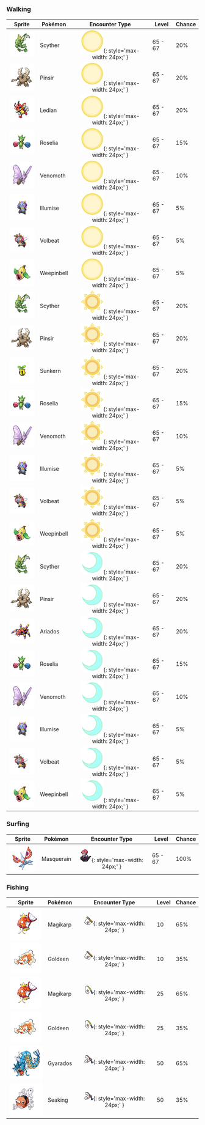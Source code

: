 ### Walking

| Sprite | Pokémon | Encounter Type | Level | Chance |
|:------:|---------|:--------------:|-------|--------|
| ![Scyther](../../assets/sprites/scyther/front.gif "Scyther") | Scyther | ![Morning](../../assets/encounter_types/morning.png "Morning"){: style='max-width: 24px;' } | 65 - 67 | 20% |
| ![Pinsir](../../assets/sprites/pinsir/front.gif "Pinsir") | Pinsir | ![Morning](../../assets/encounter_types/morning.png "Morning"){: style='max-width: 24px;' } | 65 - 67 | 20% |
| ![Ledian](../../assets/sprites/ledian/front.gif "Ledian") | Ledian | ![Morning](../../assets/encounter_types/morning.png "Morning"){: style='max-width: 24px;' } | 65 - 67 | 20% |
| ![Roselia](../../assets/sprites/roselia/front.gif "Roselia") | Roselia | ![Morning](../../assets/encounter_types/morning.png "Morning"){: style='max-width: 24px;' } | 65 - 67 | 15% |
| ![Venomoth](../../assets/sprites/venomoth/front.gif "Venomoth") | Venomoth | ![Morning](../../assets/encounter_types/morning.png "Morning"){: style='max-width: 24px;' } | 65 - 67 | 10% |
| ![Illumise](../../assets/sprites/illumise/front.gif "Illumise") | Illumise | ![Morning](../../assets/encounter_types/morning.png "Morning"){: style='max-width: 24px;' } | 65 - 67 | 5% |
| ![Volbeat](../../assets/sprites/volbeat/front.gif "Volbeat") | Volbeat | ![Morning](../../assets/encounter_types/morning.png "Morning"){: style='max-width: 24px;' } | 65 - 67 | 5% |
| ![Weepinbell](../../assets/sprites/weepinbell/front.gif "Weepinbell") | Weepinbell | ![Morning](../../assets/encounter_types/morning.png "Morning"){: style='max-width: 24px;' } | 65 - 67 | 5% |
| ![Scyther](../../assets/sprites/scyther/front.gif "Scyther") | Scyther | ![Day](../../assets/encounter_types/day.png "Day"){: style='max-width: 24px;' } | 65 - 67 | 20% |
| ![Pinsir](../../assets/sprites/pinsir/front.gif "Pinsir") | Pinsir | ![Day](../../assets/encounter_types/day.png "Day"){: style='max-width: 24px;' } | 65 - 67 | 20% |
| ![Sunkern](../../assets/sprites/sunkern/front.gif "Sunkern") | Sunkern | ![Day](../../assets/encounter_types/day.png "Day"){: style='max-width: 24px;' } | 65 - 67 | 20% |
| ![Roselia](../../assets/sprites/roselia/front.gif "Roselia") | Roselia | ![Day](../../assets/encounter_types/day.png "Day"){: style='max-width: 24px;' } | 65 - 67 | 15% |
| ![Venomoth](../../assets/sprites/venomoth/front.gif "Venomoth") | Venomoth | ![Day](../../assets/encounter_types/day.png "Day"){: style='max-width: 24px;' } | 65 - 67 | 10% |
| ![Illumise](../../assets/sprites/illumise/front.gif "Illumise") | Illumise | ![Day](../../assets/encounter_types/day.png "Day"){: style='max-width: 24px;' } | 65 - 67 | 5% |
| ![Volbeat](../../assets/sprites/volbeat/front.gif "Volbeat") | Volbeat | ![Day](../../assets/encounter_types/day.png "Day"){: style='max-width: 24px;' } | 65 - 67 | 5% |
| ![Weepinbell](../../assets/sprites/weepinbell/front.gif "Weepinbell") | Weepinbell | ![Day](../../assets/encounter_types/day.png "Day"){: style='max-width: 24px;' } | 65 - 67 | 5% |
| ![Scyther](../../assets/sprites/scyther/front.gif "Scyther") | Scyther | ![Night](../../assets/encounter_types/night.png "Night"){: style='max-width: 24px;' } | 65 - 67 | 20% |
| ![Pinsir](../../assets/sprites/pinsir/front.gif "Pinsir") | Pinsir | ![Night](../../assets/encounter_types/night.png "Night"){: style='max-width: 24px;' } | 65 - 67 | 20% |
| ![Ariados](../../assets/sprites/ariados/front.gif "Ariados") | Ariados | ![Night](../../assets/encounter_types/night.png "Night"){: style='max-width: 24px;' } | 65 - 67 | 20% |
| ![Roselia](../../assets/sprites/roselia/front.gif "Roselia") | Roselia | ![Night](../../assets/encounter_types/night.png "Night"){: style='max-width: 24px;' } | 65 - 67 | 15% |
| ![Venomoth](../../assets/sprites/venomoth/front.gif "Venomoth") | Venomoth | ![Night](../../assets/encounter_types/night.png "Night"){: style='max-width: 24px;' } | 65 - 67 | 10% |
| ![Illumise](../../assets/sprites/illumise/front.gif "Illumise") | Illumise | ![Night](../../assets/encounter_types/night.png "Night"){: style='max-width: 24px;' } | 65 - 67 | 5% |
| ![Volbeat](../../assets/sprites/volbeat/front.gif "Volbeat") | Volbeat | ![Night](../../assets/encounter_types/night.png "Night"){: style='max-width: 24px;' } | 65 - 67 | 5% |
| ![Weepinbell](../../assets/sprites/weepinbell/front.gif "Weepinbell") | Weepinbell | ![Night](../../assets/encounter_types/night.png "Night"){: style='max-width: 24px;' } | 65 - 67 | 5% |

### Surfing

| Sprite | Pokémon | Encounter Type | Level | Chance |
|:------:|---------|:--------------:|-------|--------|
| ![Masquerain](../../assets/sprites/masquerain/front.gif "Masquerain") | Masquerain | ![Surf](../../assets/encounter_types/surf.png "Surf"){: style='max-width: 24px;' } | 65 - 67 | 100% |

### Fishing

| Sprite | Pokémon | Encounter Type | Level | Chance |
|:------:|---------|:--------------:|-------|--------|
| ![Magikarp](../../assets/sprites/magikarp/front.gif "Magikarp") | Magikarp | ![Old Rod](../../assets/encounter_types/old_rod.png "Old Rod"){: style='max-width: 24px;' } | 10 | 65% |
| ![Goldeen](../../assets/sprites/goldeen/front.gif "Goldeen") | Goldeen | ![Old Rod](../../assets/encounter_types/old_rod.png "Old Rod"){: style='max-width: 24px;' } | 10 | 35% |
| ![Magikarp](../../assets/sprites/magikarp/front.gif "Magikarp") | Magikarp | ![Good Rod](../../assets/encounter_types/good_rod.png "Good Rod"){: style='max-width: 24px;' } | 25 | 65% |
| ![Goldeen](../../assets/sprites/goldeen/front.gif "Goldeen") | Goldeen | ![Good Rod](../../assets/encounter_types/good_rod.png "Good Rod"){: style='max-width: 24px;' } | 25 | 35% |
| ![Gyarados](../../assets/sprites/gyarados/front.gif "Gyarados") | Gyarados | ![Super Rod](../../assets/encounter_types/super_rod.png "Super Rod"){: style='max-width: 24px;' } | 50 | 65% |
| ![Seaking](../../assets/sprites/seaking/front.gif "Seaking") | Seaking | ![Super Rod](../../assets/encounter_types/super_rod.png "Super Rod"){: style='max-width: 24px;' } | 50 | 35% |

